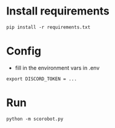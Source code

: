 # Install requirements
`pip install -r requirements.txt`
# Config
- fill in the environment vars in .env
```
export DISCORD_TOKEN = ...
```
# Run
```
python -m scorobot.py
```
